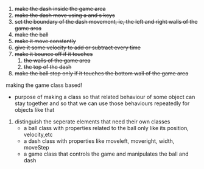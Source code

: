 1. ~~make the dash inside the game area~~
2. ~~make the dash move using a and s keys~~
3. ~~set the boundary of the dash movement, ie, the left and right walls of the game area~~
4. ~~make the ball~~
5. ~~make it move constantly~~
6. ~~give it some velocity to add or subtract every time~~
7. ~~make it bounce off if it touches~~
   1. ~~the walls of the game area~~
   2. ~~the top of the dash~~
8. ~~make the ball stop only if it touches the bottom wall of the game area~~

making the game class based!

- purpose of making a class
  so that related behaviour of some object can stay together
  and so that we can use those behaviours repeatedly for objects like that

1. distinguish the seperate elements that need their own classes
   - a ball class with properties related to the ball only like its position, velocity,etc
   - a dash class with properties like moveleft, moveright, width, moveStep
   - a game class that controls the game and manipulates the ball and dash
